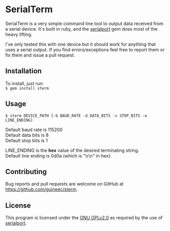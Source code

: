 # SerialTerm
SerialTerm is a very simple command line tool to output data received from a serial device. It's built in ruby, and the <a href="https://rubygems.org/gems/serialport/versions/1.3.1" target="_blank">serialport</a> gem does most of the heavy lifting.  

I've only tested this with one device but it should work for anything that uses a serial output. If you find errors/exceptions feel free to report them or fix them and issue a pull request.

## Installation  
To install, just run:  
    `$ gem install sterm`

## Usage

`$ sterm DEVICE_PATH [-b BAUD_RATE -d DATA_BITS -s STOP_BITS -e LINE_ENDING]`
  
Default baud rate is 115200  
Default data bits is 8  
Default stop bits is 1  
  
LINE_ENDING is the **hex** value of the desired terminating string.  
Default line ending is 0d0a (which is "\r\n" in hex).  

## Contributing

Bug reports and pull requests are welcome on GitHub at https://github.com/guineec/sterm.  
  
## License  
This program is licensed under the <a href="https://www.gnu.org/licenses/old-licenses/gpl-2.0.txt">GNU GPLv2.0</a> as required by the use of <a href="https://rubygems.org/gems/serialport/versions/1.3.1" target="_blank">serialport</a>.
